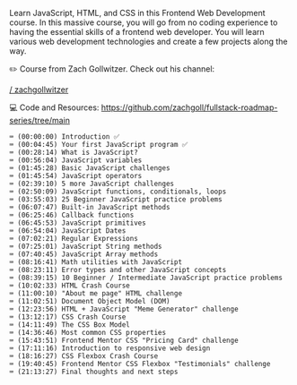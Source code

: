 Learn JavaScript, HTML, and CSS in this Frontend Web Development course. In this massive course, you will go from no coding experience to having the essential skills of a frontend web developer. You will learn various web development technologies and create a few projects along the way. 

✏️ Course from Zach Gollwitzer. Check out his channel:   

[/ zachgollwitzer](https://www.youtube.com/c/ZachGollwitzer)  

💻 Code and Resources: https://github.com/zachgoll/fullstack-roadmap-series/tree/main

```
⌨️ (00:00:00) Introduction ✅
⌨️ (00:04:45) Your first JavaScript program ✅
⌨️ (00:28:14) What is JavaScript? 
⌨️ (00:56:04) JavaScript variables
⌨️ (01:45:28) Basic JavaScript challenges
⌨️ (01:45:54) JavaScript operators
⌨️ (02:39:10) 5 more JavaScript challenges
⌨️ (02:50:09) JavaScript functions, conditionals, loops
⌨️ (03:55:03) 25 Beginner JavaScript practice problems
⌨️ (06:07:47) Built-in JavaScript methods
⌨️ (06:25:46) Callback functions
⌨️ (06:45:53) JavaScript primitives
⌨️ (06:54:04) JavaScript Dates
⌨️ (07:02:21) Regular Expressions
⌨️ (07:25:01) JavaScript String methods
⌨️ (07:40:45) JavaScript Array methods
⌨️ (08:16:41) Math utilities with JavaScript
⌨️ (08:23:11) Error types and other JavaScript concepts
⌨️ (08:39:15) 10 Beginner / Intermediate JavaScript practice problems
⌨️ (10:02:33) HTML Crash Course
⌨️ (11:00:10) "About me page" HTML challenge
⌨️ (11:02:51) Document Object Model (DOM)
⌨️ (12:23:56) HTML + JavaScript "Meme Generator" challenge
⌨️ (13:12:17) CSS Crash Course
⌨️ (14:11:49) The CSS Box Model
⌨️ (14:36:46) Most common CSS properties
⌨️ (15:43:51) Frontend Mentor CSS "Pricing Card" challenge
⌨️ (17:11:16) Introduction to responsive web design
⌨️ (18:16:27) CSS Flexbox Crash Course
⌨️ (19:40:45) Frontend Mentor CSS Flexbox "Testimonials" challenge
⌨️ (21:13:27) Final thoughts and next steps
```

